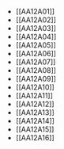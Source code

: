 - [[AA12A01]]
- [[AA12A02]]
- [[AA12A03]]
- [[AA12A04]]
- [[AA12A05]]
- [[AA12A06]]
- [[AA12A07]]
- [[AA12A08]]
- [[AA12A09]]
- [[AA12A10]]
- [[AA12A11]]
- [[AA12A12]]
- [[AA12A13]]
- [[AA12A14]]
- [[AA12A15]]
- [[AA12A16]]